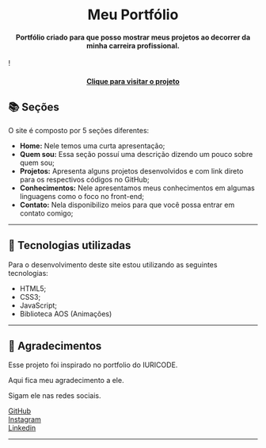 <h1 align="center">
  <br>Meu Portfólio
</h1>

<h4 align="center">
  Portfólio criado para que posso mostrar meus projetos ao decorrer da minha carreira profissional.
</h4>

!<!-- [Resultado final do projeto](assets/images/preview.png) -->

<h4 align="center"><a href="https://abraaowendel.github.io/Portfolio/" target="_blank">Clique para visitar o projeto</a></h4>

## 📚 Seções

O site é composto por 5 seções diferentes:

- **Home:** Nele temos uma curta apresentação;
- **Quem sou:** Essa seção possuí uma descrição dizendo um pouco sobre quem sou;
- **Projetos:** Apresenta alguns projetos desenvolvidos e com link direto para os respectivos códigos no GitHub;
- **Conhecimentos:** Nele apresentamos meus conhecimentos em algumas linguagens como o foco no front-end;
- **Contato:** Nela disponibilizo meios para que você possa entrar em contato comigo;

---

## 💼 Tecnologias utilizadas

Para o desenvolvimento deste site estou utilizando as seguintes tecnologias:

- HTML5;
- CSS3;
- JavaScript;
- Biblioteca AOS (Animações)

---

## 🙏 Agradecimentos

Esse projeto foi inspirado no portfolio do IURICODE.

Aqui fica meu agradecimento a ele.

Sigam ele nas redes sociais.

<a href="https://github.com/iuricode">GitHub</a> <br>
<a href="https://www.instagram.com/iuricode/">Instagram</a><br>
<a href="https://www.linkedin.com/in/iuricode">Linkedin</a>

---
